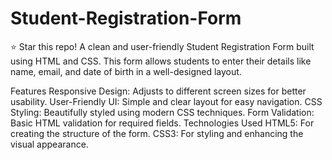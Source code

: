 # Student-Registration-Form
⭐ Star this repo!
A clean and user-friendly Student Registration Form built using HTML and CSS. This form allows students to enter their details like name, email, and date of birth in a well-designed layout.

Features
Responsive Design: Adjusts to different screen sizes for better usability.
User-Friendly UI: Simple and clear layout for easy navigation.
CSS Styling: Beautifully styled using modern CSS techniques.
Form Validation: Basic HTML validation for required fields.
Technologies Used
HTML5: For creating the structure of the form.
CSS3: For styling and enhancing the visual appearance.
